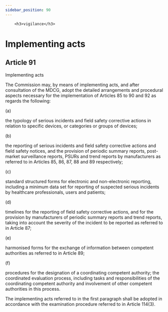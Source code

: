 ```yaml
---
sidebar_position: 90
---
```

        <h3>vigilance</h3>
<h1>Implementing acts</h1>
<h2>Article 91</h2>
   <p class="stitle-article-norm">Implementing acts</p>
   <p class="norm">The Commission may, by means of implementing acts, 
and after consultation of the MDCG, adopt the detailed arrangements and 
procedural aspects necessary for the implementation of Articles&nbsp;85 
to&nbsp;90 and 92 as regards the following:</p>
   <div class="grid-container grid-list">
      <div class="list grid-list-column-1">
         <span>(a)&nbsp;</span>
      </div>
      <div class="grid-list-column-2">
         <p class="norm">the typology of serious incidents and field 
safety corrective actions in relation to specific devices, or categories
 or groups of devices;</p>
      </div>
   </div>
   <div class="grid-container grid-list">
      <div class="list grid-list-column-1">
         <span>(b)&nbsp;</span>
      </div>
      <div class="grid-list-column-2">
         <p class="norm">the reporting of serious incidents and field 
safety corrective actions and field safety notices, and the provision of
 periodic summary reports, post-market surveillance reports, PSURs and 
trend reports by manufacturers as referred to in Articles&nbsp;85, 86, 
87, 88 and 89 respectively;</p>
      </div>
   </div>
   <div class="grid-container grid-list">
      <div class="list grid-list-column-1">
         <span>(c)&nbsp;</span>
      </div>
      <div class="grid-list-column-2">
         <p class="norm">standard structured forms for electronic and 
non-electronic reporting, including a minimum data set for reporting of 
suspected serious incidents by healthcare professionals, users and 
patients;</p>
      </div>
   </div>
   <div class="grid-container grid-list">
      <div class="list grid-list-column-1">
         <span>(d)&nbsp;</span>
      </div>
      <div class="grid-list-column-2">
         <p class="norm">timelines for the reporting of field safety 
corrective actions, and for the provision by manufacturers of periodic 
summary reports and trend reports, taking into account the severity of 
the incident to be reported as referred to in Article&nbsp;87;</p>
      </div>
   </div>
   <div class="grid-container grid-list">
      <div class="list grid-list-column-1">
         <span>(e)&nbsp;</span>
      </div>
      <div class="grid-list-column-2">
         <p class="norm">harmonised forms for the exchange of information between competent authorities as referred to in Article&nbsp;89;</p>
      </div>
   </div>
   <div class="grid-container grid-list">
      <div class="list grid-list-column-1">
         <span>(f)&nbsp;</span>
      </div>
      <div class="grid-list-column-2">
         <p class="norm">procedures for the designation of a 
coordinating competent authority; the coordinated evaluation process, 
including tasks and responsibilities of the coordinating competent 
authority and involvement of other competent authorities in this 
process.</p>
      </div>
   </div>
   <p class="norm">The implementing acts referred to in the first 
paragraph&nbsp;shall be adopted in accordance with the examination 
procedure referred to in Article&nbsp;114(3).</p>